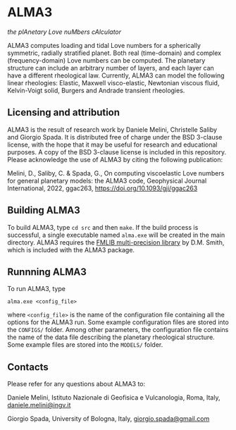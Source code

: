 # ALMA3
_the plAnetary Love nuMbers cAlculator_

ALMA3 computes loading and tidal Love numbers for a spherically symmetric, radially stratified planet. Both real (time-domain) and complex (frequency-domain) Love numbers can be computed. The planetary structure can include an arbitrary number of layers, and each layer can have a different rheological law. Currently, ALMA3 can model the following linear rheologies: Elastic, Maxwell visco-elastic, Newtonian viscous fluid, Kelvin-Voigt solid, Burgers and Andrade transient rheologies.

## Licensing and attribution

ALMA3 is the result of research work by Daniele Melini, Christelle Saliby and Giorgio Spada. It is distributed free of charge under the BSD 3-clause license, with the hope that it may be useful for research and educational purposes. A copy of the BSD 3-clause license is included in this repository. Please acknowledge the use of ALMA3 by citing the following publication:

Melini, D., Saliby, C. & Spada, G., On computing viscoelastic Love numbers for general planetary models: the ALMA3 code, Geophysical Journal International, 2022, ggac263, https://doi.org/10.1093/gji/ggac263


## Building ALMA3

To build ALMA3, type `cd src` and then `make`. If the build process is successful, a single executable named `alma.exe` will be created in the main directory. ALMA3 requires the [FMLIB multi-precision library](https://dmsmith.lmu.build/) by D.M. Smith, which is included with the ALMA3 package.

## Runnning ALMA3

To run ALMA3, type

`alma.exe <config_file>`

where `<config_file>` is the name of the configuration file containing all the options for the ALMA3 run. Some example configuration files are stored into the `CONFIGS/` folder. Among other parameters, the configuration file contains the name of the data file describing the planetary rheological structure. Some example files are stored into the `MODELS/` folder.

## Contacts

Please refer for any questions about ALMA3 to:

Daniele Melini, Istituto Nazionale di Geofisica e Vulcanologia, Roma, Italy, daniele.melini@ingv.it

Giorgio Spada, University of Bologna, Italy, giorgio.spada@gmail.com



